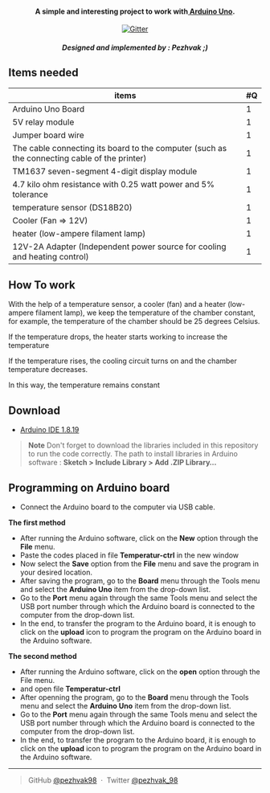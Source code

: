 <h4 align="center">A simple and interesting project to work with<a href="https://www.arduino.cc/" target="_blank"> Arduino Uno</a>.</h4>
<p align="center">
  <a href="https://www.arduino.cc/en/software">
    <img src="https://www.svgrepo.com/show/353423/arduino.svg"
         alt="Gitter">
  </a>
  <h5 align="center">Designed and implemented by : Pezhvak ;)</h5>
</p>

## Items needed

| items                                                                                        | #Q  |
| -------------------------------------------------------------------------------------------- | --- |
| Arduino Uno Board                                                                            | 1   |
| 5V relay module                                                                              | 1   |
| Jumper board wire                                                                            | 1   |
| The cable connecting its board to the computer (such as the connecting cable of the printer) | 1   |
| TM1637 seven-segment 4-digit display module                                                  | 1   |
| 4.7 kilo ohm resistance with 0.25 watt power and 5% tolerance                                | 1   |
| temperature sensor (DS18B20)                                                                 | 1   |
| Cooler (Fan => 12V)                                                                          | 1   |
| heater (low-ampere filament lamp)                                                            | 1   |
| 12V-2A Adapter (Independent power source for cooling and heating control)                    | 1   |

## How To work

With the help of a temperature sensor, a cooler (fan) and a heater (low-ampere filament lamp), we keep the temperature of the chamber constant, for example, the temperature of the chamber should be 25 degrees Celsius.

If the temperature drops, the heater starts working to increase the temperature

If the temperature rises, the cooling circuit turns on and the chamber temperature decreases.

In this way, the temperature remains constant

## Download

- [Arduino IDE 1.8.19](https://www.arduino.cc/en/software)

> **Note**
> Don't forget to download the libraries included in this repository to run the code correctly.
> The path to install libraries in Arduino software :
> **Sketch > Include Library > Add .ZIP Library…**

## Programming on Arduino board

- Connect the Arduino board to the computer via USB cable.

**The first method**

- After running the Arduino software, click on the **New** option through the **File** menu.
- Paste the codes placed in file **Temperatur-ctrl** in the new window
- Now select the **Save** option from the **File** menu and save the program in your desired location.
- After saving the program, go to the **Board** menu through the Tools menu and select the **Arduino Uno** item from the drop-down list.
- Go to the **Port** menu again through the same Tools menu and select the USB port number through which the Arduino board is connected to the computer from the drop-down list.
- In the end, to transfer the program to the Arduino board, it is enough to click on the **upload** icon to program the program on the Arduino board in the Arduino software.

**The second method**

- After running the Arduino software, click on the **open** option through the File menu.
- and open file **Temperatur-ctrl**
- After openning the program, go to the **Board** menu through the Tools menu and select the **Arduino Uno** item from the drop-down list.
- Go to the **Port** menu again through the same Tools menu and select the USB port number through which the Arduino board is connected to the computer from the drop-down list.
- In the end, to transfer the program to the Arduino board, it is enough to click on the **upload** icon to program the program on the Arduino board in the Arduino software.

---

> GitHub [@pezhvak98](https://github.com/pezhvak98) &nbsp;&middot;&nbsp;
> Twitter [@pezhvak_98](https://twitter.com/pezhvak_98)
